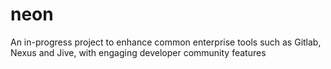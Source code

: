neon
====

An in-progress project to enhance common enterprise tools such as Gitlab, Nexus and Jive, with engaging developer community features
